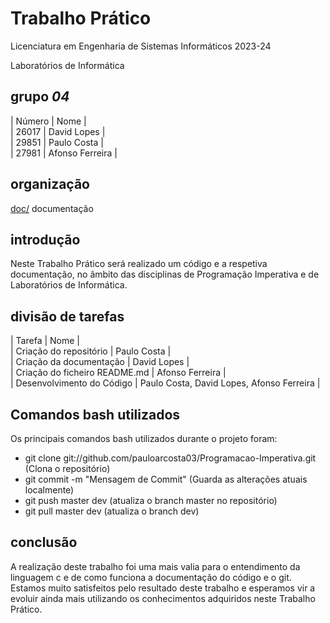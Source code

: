 # Trabalho Prático

Licenciatura em Engenharia de Sistemas Informáticos 2023-24

Laboratórios de Informática

## grupo  *04*
| Número | Nome |<br>
| 26017   | David Lopes |<br>
| 29851     | Paulo Costa  |<br>
| 27981     | Afonso Ferreira  |<br>

## organização

[doc/](TrabalhoPratico1/doc/d-04/)  documentação

## introdução

Neste Trabalho Prático será realizado um código e a respetiva documentação, no âmbito das disciplinas de Programação Imperativa e de Laboratórios de Informática.

## divisão de tarefas

| Tarefa | Nome |<br>
| Criação do repositório | Paulo Costa |<br>
| Criação da documentação | David Lopes |<br>
| Criação do ficheiro README.md | Afonso Ferreira |<br>
| Desenvolvimento do Código | Paulo Costa, David Lopes, Afonso Ferreira |<br>

## Comandos bash utilizados

Os principais comandos bash utilizados durante o projeto foram:

 - git clone git://github.com/pauloarcosta03/Programacao-Imperativa.git (Clona o repositório)
 - git commit -m "Mensagem de Commit" (Guarda as alterações atuais localmente)
 - git push master dev (atualiza o branch master no repositório)
 - git pull master dev (atualiza o branch dev)

## conclusão

A realização deste trabalho foi uma mais valia para o entendimento da linguagem c e de como funciona a documentação do código e o git.
Estamos muito satisfeitos pelo resultado deste trabalho e esperamos vir a evoluir ainda mais utilizando os conhecimentos adquiridos neste Trabalho Prático.
